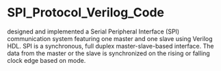 # SPI_Protocol_Verilog_Code
designed and implemented a Serial Peripheral Interface (SPI) communication system featuring one master and one slave using Verilog HDL. SPI is a synchronous, full duplex master-slave-based interface. The data from the master or the slave is synchronized on the rising or falling clock edge based on mode.
